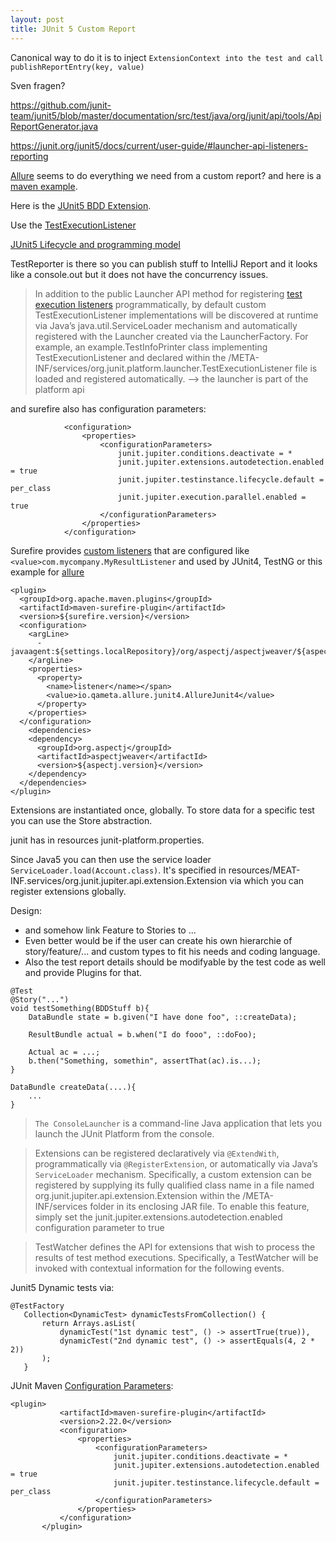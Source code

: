 ```yaml
---
layout: post
title: JUnit 5 Custom Report
---
```


Canonical way to do it is to inject `ExtensionContext into the test and call publishReportEntry​(key, value)`

Sven fragen?

https://github.com/junit-team/junit5/blob/master/documentation/src/test/java/org/junit/api/tools/ApiReportGenerator.java

https://junit.org/junit5/docs/current/user-guide/#launcher-api-listeners-reporting

[Allure](https://docs.qameta.io/allure/#_features_3) seems to do everything we need from a custom report? and here is a [maven example](https://github.com/allure-examples/allure-junit5-example).

Here is the [JUnit5 BDD Extension](https://www.infoq.com/articles/deep-dive-junit5-extensions/).

Use the [TestExecutionListener](https://www.swtestacademy.com/reporting-test-results-tesults-junit5-jupiter/)

[JUnit5 Lifecycle and programming model](https://www.youtube.com/watch?v=-mIrA5cVfZ4)

TestReporter is there so you can publish stuff to IntelliJ Report and it looks like a console.out but it does not have the concurrency issues.


> In addition to the public Launcher API method for registering [test execution listeners](https://junit.org/junit5/docs/current/user-guide/#launcher-api-listeners-custom) programmatically, by default custom TestExecutionListener implementations will be discovered at runtime via Java’s java.util.ServiceLoader mechanism and automatically registered with the Launcher created via the LauncherFactory. For example, an example.TestInfoPrinter class implementing TestExecutionListener and declared within the /META-INF/services/org.junit.platform.launcher.TestExecutionListener file is loaded and registered automatically.
--> the launcher is part of the platform api




and surefire also has configuration parameters:

```
            <configuration>
                <properties>
                    <configurationParameters>
                        junit.jupiter.conditions.deactivate = *
                        junit.jupiter.extensions.autodetection.enabled = true
                        junit.jupiter.testinstance.lifecycle.default = per_class
                        junit.jupiter.execution.parallel.enabled = true
                    </configurationParameters>
                </properties>
            </configuration>
```


Surefire provides [custom listeners](http://maven.apache.org/surefire/maven-surefire-plugin/examples/testng.html#Using_Custom_Listeners_and_Reporters) that are configured like `<value>com.mycompany.MyResultListener` and used by JUnit4, TestNG or this example for [allure](https://github.com/allure-examples/allure-junit-example)
```
<plugin>
  <groupId>org.apache.maven.plugins</groupId>
  <artifactId>maven-surefire-plugin</artifactId>
  <version>${surefire.version}</version>
  <configuration>
    <argLine>
      -javaagent:${settings.localRepository}/org/aspectj/aspectjweaver/${aspectj.version}/aspectjweaver-${aspectj.version}.jar
    </argLine>
    <properties>
      <property>
        <name>listener</name></span>
        <value>io.qameta.allure.junit4.AllureJunit4</value>
      </property>
    </properties>
  </configuration>
    <dependencies>
    <dependency>
      <groupId>org.aspectj</groupId>
      <artifactId>aspectjweaver</artifactId>
      <version>${aspectj.version}</version>
    </dependency>
  </dependencies>
</plugin>

```


Extensions are instantiated once, globally. To store data for a specific test you can use the Store abstraction.

junit has in resources junit-platform.properties. 

Since Java5 you can then use the service loader `ServiceLoader.load(Account.class)`. It's specified in resources/MEAT-INF.services/org.junit.jupiter.api.extension.Extension via which you can register extensions globally.

Design: 
* and somehow link Feature to Stories to ... 
* Even better would be if the user can create his own hierarchie of story/feature/... and custom types to fit his needs and coding language.
* Also the test report details should be modifyable by the test code as well and provide Plugins for that.
```
@Test
@Story("...")
void testSomething(BDDStuff b){
	DataBundle state = b.given("I have done foo", ::createData);

	ResultBundle actual = b.when("I do fooo", ::doFoo);

	Actual ac = ...;
	b.then("Something, somethin", assertThat(ac).is...);
}

DataBundle createData(....){
	...
}

```

> `The ConsoleLauncher` is a command-line Java application that lets you launch the JUnit Platform from the console. 

> Extensions can be registered declaratively via `@ExtendWith`, programmatically via `@RegisterExtension`, or automatically via Java’s `ServiceLoader` mechanism.
> Specifically, a custom extension can be registered by supplying its fully qualified class name in a file named org.junit.jupiter.api.extension.Extension within the /META-INF/services folder in its enclosing JAR file. To enable this feature, simply set the junit.jupiter.extensions.autodetection.enabled configuration parameter to true


> TestWatcher defines the API for extensions that wish to process the results of test method executions. Specifically, a TestWatcher will be invoked with contextual information for the following events.




Junit5 Dynamic tests via:
 ```
@TestFactory
    Collection<DynamicTest> dynamicTestsFromCollection() {
        return Arrays.asList(
            dynamicTest("1st dynamic test", () -> assertTrue(true)),
            dynamicTest("2nd dynamic test", () -> assertEquals(4, 2 * 2))
        );
    }
 ```

 JUnit Maven [Configuration Parameters](https://junit.org/junit5/docs/current/user-guide/#running-tests-build-maven-config-params):

 ```
 <plugin>
            <artifactId>maven-surefire-plugin</artifactId>
            <version>2.22.0</version>
            <configuration>
                <properties>
                    <configurationParameters>
                        junit.jupiter.conditions.deactivate = *
                        junit.jupiter.extensions.autodetection.enabled = true
                        junit.jupiter.testinstance.lifecycle.default = per_class
                    </configurationParameters>
                </properties>
            </configuration>
        </plugin>
 ```